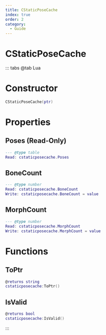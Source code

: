 ```yaml
---
title: CStaticPoseCache
index: true
order: 2
category:
  - Guide
---
```


# CStaticPoseCache

::: tabs
@tab Lua
# Constructor
```lua
CStaticPoseCache(ptr)
```
# Properties
## Poses (Read-Only)
```lua
--- @type table
Read: cstaticposecache.Poses
```
## BoneCount 
```lua
--- @type number
Read: cstaticposecache.BoneCount
Write: cstaticposecache.BoneCount = value
```
## MorphCount 
```lua
--- @type number
Read: cstaticposecache.MorphCount
Write: cstaticposecache.MorphCount = value
```
# Functions
## ToPtr
```lua
@returns string
cstaticposecache:ToPtr()
```
## IsValid
```lua
@returns bool
cstaticposecache:IsValid()
```

:::